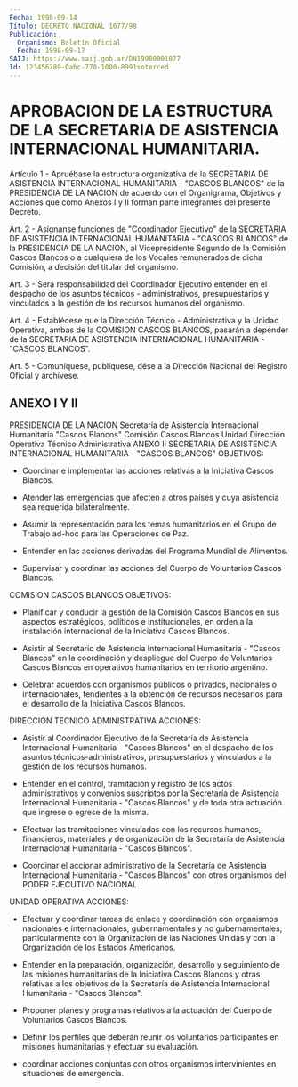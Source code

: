 ```yaml
---
Fecha: 1998-09-14
Título: DECRETO NACIONAL 1077/98
Publicación:
  Organismo: Boletín Oficial
  Fecha: 1998-09-17
SAIJ: https://www.saij.gob.ar/DN19980001077
Id: 123456789-0abc-770-1000-8991soterced
---
```

# APROBACION DE LA ESTRUCTURA DE LA SECRETARIA DE ASISTENCIA INTERNACIONAL HUMANITARIA.

<a id="1"></a>
Artículo 1 - Apruébase la estructura organizativa  de la SECRETARIA DE  ASISTENCIA INTERNACIONAL HUMANITARIA - "CASCOS BLANCOS"  de  la PRESIDENCIA DE LA NACION de acuerdo con el Organigrama, Objetivos y Acciones  que  como  Anexos  I  y  II  forman parte integrantes del presente Decreto.

<a id="2"></a>
Art.  2  -  Asígnanse funciones de "Coordinador  Ejecutivo"  de  la SECRETARIA  DE   ASISTENCIA  INTERNACIONAL  HUMANITARIA  -  "CASCOS BLANCOS" de la PRESIDENCIA  DE LA NACION, al Vicepresidente Segundo de  la  Comisión Cascos Blancos  o  a  cualquiera  de  los  Vocales remunerados de dicha Comisión, a decisión del titular del organismo.

<a id="3"></a>
Art. 3 - Será responsabilidad del Coordinador Ejecutivo entender en el despacho de los asuntos técnicos - administrativos, presupuestarios  y  vinculados a la gestión de los recursos humanos del organismo.

<a id="4"></a>
Art. 4 - Establécese que la Dirección Técnico - Administrativa y la Unidad Operativa, ambas  de  la  COMISION CASCOS BLANCOS, pasarán a depender de la SECRETARIA DE ASISTENCIA INTERNACIONAL HUMANITARIA - "CASCOS BLANCOS".

<a id="5"></a>
Art. 5 - Comuníquese, publíquese,  dése a la Dirección Nacional del Registro Oficial y archívese.

## ANEXO I Y II

<a id="1"></a>
PRESIDENCIA DE LA NACION            Secretaría de Asistencia            Internacional Humanitaria               "Cascos Blancos"  Comisión Cascos Blancos       Unidad          Dirección    Operativa    Técnico Administrativa   ANEXO II  SECRETARIA DE ASISTENCIA INTERNACIONAL HUMANITARIA - "CASCOS BLANCOS" OBJETIVOS:

- Coordinar e implementar las acciones relativas a la Iniciativa Cascos Blancos.

- Atender las emergencias  que  afecten  a  otros  países  y  cuya asistencia sea requerida bilateralmente.

- Asumir  la representación para los temas humanitarios en el Grupo de Trabajo ad-hoc para las Operaciones de Paz.

- Entender  en  las  acciones  derivadas  del  Programa  Mundial de Alimentos.

- Supervisar  y  coordinar  las acciones del Cuerpo de Voluntarios Cascos Blancos.

COMISION CASCOS BLANCOS OBJETIVOS:

- Planificar y conducir la gestión de la Comisión Cascos Blancos en sus aspectos estratégicos, políticos  e institucionales, en orden a la  instalación  internacional  de  la  Iniciativa  Cascos  Blancos.

- Asistir al Secretario de Asistencia Internacional  Humanitaria  - "Cascos  Blancos"  en  la  coordinación  y despliegue del Cuerpo de Voluntarios Cascos Blancos en operativos humanitarios en territorio argentino.

- Celebrar acuerdos con organismos públicos  o privados, nacionales o internacionales, tendientes a la obtención de recursos necesarios para el desarrollo de la Iniciativa Cascos Blancos.

DIRECCION TECNICO ADMINISTRATIVA ACCIONES:

- Asistir al Coordinador Ejecutivo de la Secretaría  de  Asistencia Internacional Humanitaria - "Cascos Blancos" en el despacho  de los asuntos técnicos-administrativos, presupuestarios y vinculados a la gestión de los recursos humanos.

- Entender  en  el  control,  tramitación  y registro de los actos administrativos  y  convenios  suscriptos  por  la   Secretaría  de Asistencia Internacional Humanitaria - "Cascos Blancos"  y  de toda otra actuación que ingrese o egrese de la misma.

- Efectuar  las tramitaciones vinculadas con los recursos humanos, financieros, materiales  y  de  organización  de  la  Secretaría de Asistencia Internacional Humanitaria - "Cascos Blancos".

- Coordinar  el  accionar  administrativo  de  la  Secretaría   de Asistencia  Internacional  Humanitaria - "Cascos Blancos" con otros organismos del PODER EJECUTIVO NACIONAL.

UNIDAD OPERATIVA ACCIONES:

-  Efectuar  y  coordinar  tareas  de  enlace  y  coordinación  con organismos  nacionales  e  internacionales,  gubernamentales  y  no gubernamentales;  particularmente    con  la  Organización  de  las Naciones Unidas y con la Organización  de  los  Estados  Americanos.

- Entender en la preparación, organización, desarrollo y seguimiento  de  las misiones humanitarias de la Iniciativa  Cascos Blancos y otras relativas  a  los  objetivos  de  la  Secretaría de Asistencia Internacional Humanitaria - "Cascos Blancos".

- Proponer planes y programas relativos a la actuación  del  Cuerpo de Voluntarios Cascos Blancos.

- Definir  los  perfiles  que  deberán  reunir  los  voluntarios participantes  en  misiones  humanitarias  y efectuar su evaluación.

- coordinar acciones conjuntas con otros organismos  intervinientes en situaciones de emergencia.